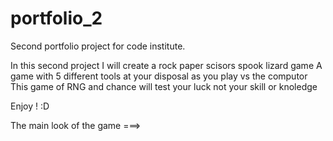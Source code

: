 # portfolio_2
Second portfolio project for code institute.

In this second project I will create a rock paper scisors spook lizard game 
A game with 5 different tools at your disposal as you play vs the computor
This game of RNG and chance will test your luck not your skill or knoledge 

Enjoy ! :D

The main look of the game ===>

